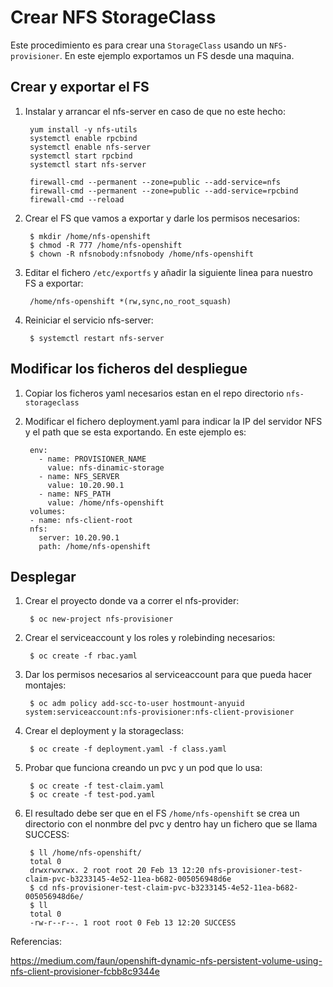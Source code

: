 # Crear NFS StorageClass

Este procedimiento es para crear una `StorageClass` usando un `NFS-provisioner`. En este ejemplo exportamos un FS desde una maquina.

## Crear y exportar el FS

1. Instalar y arrancar el nfs-server en caso de que no este hecho:

        yum install -y nfs-utils
        systemctl enable rpcbind
        systemctl enable nfs-server
        systemctl start rpcbind
        systemctl start nfs-server

        firewall-cmd --permanent --zone=public --add-service=nfs
        firewall-cmd --permanent --zone=public --add-service=rpcbind
        firewall-cmd --reload

2. Crear el FS que vamos a exportar y darle los permisos necesarios:

        $ mkdir /home/nfs-openshift
        $ chmod -R 777 /home/nfs-openshift
        $ chown -R nfsnobody:nfsnobody /home/nfs-openshift

3. Editar el fichero `/etc/exportfs` y añadir la siguiente linea para nuestro FS a exportar:

        /home/nfs-openshift *(rw,sync,no_root_squash)

4. Reiniciar el servicio nfs-server:

        $ systemctl restart nfs-server

## Modificar los ficheros del despliegue

1. Copiar los ficheros yaml necesarios estan en el repo directorio `nfs-storageclass`

2. Modificar el fichero deployment.yaml para indicar la IP del servidor NFS y el path que se esta exportando. En este ejemplo es:

        env:
          - name: PROVISIONER_NAME
            value: nfs-dinamic-storage
          - name: NFS_SERVER
            value: 10.20.90.1
          - name: NFS_PATH
            value: /home/nfs-openshift
        volumes:
        - name: nfs-client-root
        nfs:
          server: 10.20.90.1
          path: /home/nfs-openshift

## Desplegar

1. Crear el proyecto donde va a correr el nfs-provider:

        $ oc new-project nfs-provisioner

2. Crear el serviceaccount y los roles y rolebinding necesarios:

        $ oc create -f rbac.yaml

3. Dar los permisos necesarios al serviceaccount para que pueda hacer montajes:

        $ oc adm policy add-scc-to-user hostmount-anyuid system:serviceaccount:nfs-provisioner:nfs-client-provisioner

4. Crear el deployment y la storageclass:

        $ oc create -f deployment.yaml -f class.yaml

5. Probar que funciona creando un pvc y un pod que lo usa:

        $ oc create -f test-claim.yaml
        $ oc create -f test-pod.yaml

6. El resultado debe ser que en el FS `/home/nfs-openshift` se crea un directorio con el nonmbre del pvc y dentro hay un fichero que se llama SUCCESS:

        $ ll /home/nfs-openshift/
        total 0
        drwxrwxrwx. 2 root root 20 Feb 13 12:20 nfs-provisioner-test-claim-pvc-b3233145-4e52-11ea-b682-005056948d6e
        $ cd nfs-provisioner-test-claim-pvc-b3233145-4e52-11ea-b682-005056948d6e/
        $ ll
        total 0
        -rw-r--r--. 1 root root 0 Feb 13 12:20 SUCCESS


Referencias:

https://medium.com/faun/openshift-dynamic-nfs-persistent-volume-using-nfs-client-provisioner-fcbb8c9344e
